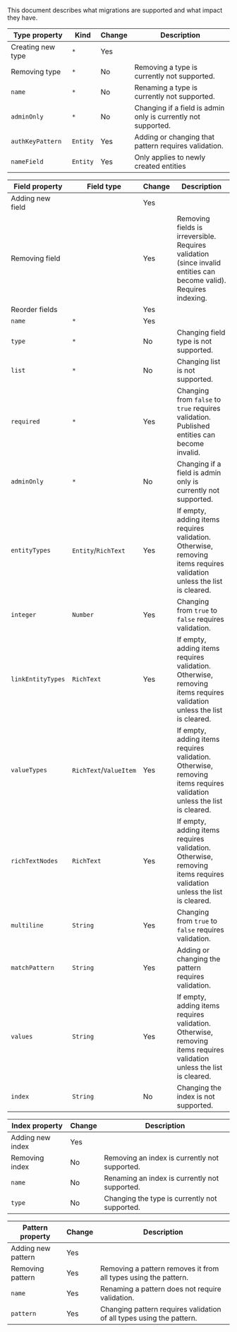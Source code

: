 This document describes what migrations are supported and what impact they have.

| Type property     | Kind     | Change | Description                                                   |
| ----------------- | -------- | ------ | ------------------------------------------------------------- |
| Creating new type | `*`      | Yes    |                                                               |
| Removing type     | `*`      | No     | Removing a type is currently not supported.                   |
| `name`            | `*`      | No     | Renaming a type is currently not supported.                   |
| `adminOnly`       | `*`      | No     | Changing if a field is admin only is currently not supported. |
| `authKeyPattern`  | `Entity` | Yes    | Adding or changing that pattern requires validation.          |
| `nameField`       | `Entity` | Yes    | Only applies to newly created entities                        |

| Field property    | Field type             | Change | Description                                                                                                           |
| ----------------- | ---------------------- | ------ | --------------------------------------------------------------------------------------------------------------------- |
| Adding new field  |                        | Yes    |                                                                                                                       |
| Removing field    |                        | Yes    | Removing fields is irreversible. Requires validation (since invalid entities can become valid). Requires indexing.    |
| Reorder fields    |                        | Yes    |                                                                                                                       |
| `name`            | `*`                    | Yes    |                                                                                                                       |
| `type`            | `*`                    | No     | Changing field type is not supported.                                                                                 |
| `list`            | `*`                    | No     | Changing list is not supported.                                                                                       |
| `required`        | `*`                    | Yes    | Changing from `false` to `true` requires validation. Published entities can become invalid.                           |
| `adminOnly`       | `*`                    | No     | Changing if a field is admin only is currently not supported.                                                         |
| `entityTypes`     | `Entity`/`RichText`    | Yes    | If empty, adding items requires validation. Otherwise, removing items requires validation unless the list is cleared. |
| `integer`         | `Number`               | Yes    | Changing from `true` to `false` requires validation.                                                                  |
| `linkEntityTypes` | `RichText`             | Yes    | If empty, adding items requires validation. Otherwise, removing items requires validation unless the list is cleared. |
| `valueTypes`      | `RichText`/`ValueItem` | Yes    | If empty, adding items requires validation. Otherwise, removing items requires validation unless the list is cleared. |
| `richTextNodes`   | `RichText`             | Yes    | If empty, adding items requires validation. Otherwise, removing items requires validation unless the list is cleared. |
| `multiline`       | `String`               | Yes    | Changing from `true` to `false` requires validation.                                                                  |
| `matchPattern`    | `String`               | Yes    | Adding or changing the pattern requires validation.                                                                   |
| `values`          | `String`               | Yes    | If empty, adding items requires validation. Otherwise, removing items requires validation unless the list is cleared. |
| `index`           | `String`               | No     | Changing the index is not supported.                                                                                  |

| Index property   | Change | Description                                   |
| ---------------- | ------ | --------------------------------------------- |
| Adding new index | Yes    |                                               |
| Removing index   | No     | Removing an index is currently not supported. |
| `name`           | No     | Renaming an index is currently not supported. |
| `type`           | No     | Changing the type is currently not supported. |

| Pattern property   | Change | Description                                                          |
| ------------------ | ------ | -------------------------------------------------------------------- |
| Adding new pattern | Yes    |                                                                      |
| Removing pattern   | Yes    | Removing a pattern removes it from all types using the pattern.      |
| `name`             | Yes    | Renaming a pattern does not require validation.                      |
| `pattern`          | Yes    | Changing pattern requires validation of all types using the pattern. |
